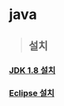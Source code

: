 # java

> ## 설치

### [JDK 1.8 설치](https://github.com/ka0824/java/blob/main/installation/install_java.md)

### [Eclipse 설치](https://github.com/ka0824/java/tree/main/installation/install_eclipse.md)
